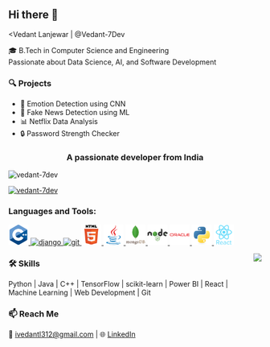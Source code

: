 ## Hi there 👋

<Vedant Lanjewar | @Vedant-7Dev

   🎓 B.Tech in Computer Science and Engineering  
 Passionate about Data Science, AI, and Software Development

### 🔍 Projects  
- 🧠 Emotion Detection using CNN  
- 📰 Fake News Detection using ML  
- 📊 Netflix Data Analysis  
- 🔒 Password Strength Checker



<h3 align="center">A passionate developer from India</h3>

<p align="left"> <img src="https://komarev.com/ghpvc/?username=vedant-7dev&label=Profile%20views&color=0e75b6&style=flat" alt="vedant-7dev" /> </p>

<p align="left"> <a href="https://github.com/ryo-ma/github-profile-trophy"><img src="https://github-profile-trophy.vercel.app/?username=vedant-7dev" alt="vedant-7dev" /></a> </p>


<h3 align="left">Languages and Tools:</h3>
<p align="left"> <a href="https://www.w3schools.com/cpp/" target="_blank" rel="noreferrer"> <img src="https://raw.githubusercontent.com/devicons/devicon/master/icons/cplusplus/cplusplus-original.svg" alt="cplusplus" width="40" height="40"/> </a> <a href="https://www.djangoproject.com/" target="_blank" rel="noreferrer"> <img src="https://cdn.worldvectorlogo.com/logos/django.svg" alt="django" width="40" height="40"/> </a> <a href="https://git-scm.com/" target="_blank" rel="noreferrer"> <img src="https://www.vectorlogo.zone/logos/git-scm/git-scm-icon.svg" alt="git" width="40" height="40"/> </a> <a href="https://www.w3.org/html/" target="_blank" rel="noreferrer"> <img src="https://raw.githubusercontent.com/devicons/devicon/master/icons/html5/html5-original-wordmark.svg" alt="html5" width="40" height="40"/> </a> <a href="https://www.java.com" target="_blank" rel="noreferrer"> <img src="https://raw.githubusercontent.com/devicons/devicon/master/icons/java/java-original.svg" alt="java" width="40" height="40"/> </a> <a href="https://www.mongodb.com/" target="_blank" rel="noreferrer"> <img src="https://raw.githubusercontent.com/devicons/devicon/master/icons/mongodb/mongodb-original-wordmark.svg" alt="mongodb" width="40" height="40"/> </a> <a href="https://nodejs.org" target="_blank" rel="noreferrer"> <img src="https://raw.githubusercontent.com/devicons/devicon/master/icons/nodejs/nodejs-original-wordmark.svg" alt="nodejs" width="40" height="40"/> </a> <a href="https://www.oracle.com/" target="_blank" rel="noreferrer"> <img src="https://raw.githubusercontent.com/devicons/devicon/master/icons/oracle/oracle-original.svg" alt="oracle" width="40" height="40"/> </a> <a href="https://www.python.org" target="_blank" rel="noreferrer"> <img src="https://raw.githubusercontent.com/devicons/devicon/master/icons/python/python-original.svg" alt="python" width="40" height="40"/> </a> <a href="https://reactjs.org/" target="_blank" rel="noreferrer"> <img src="https://raw.githubusercontent.com/devicons/devicon/master/icons/react/react-original-wordmark.svg" alt="react" width="40" height="40"/> </a> </p>

 
<img align="right" height="150" src="https://media1.giphy.com/media/v1.Y2lkPTc5MGI3NjExbTVmeXFyOXY2ZDVyYmtjbWYxemhnaWJnZGNyOWdkcjZ1cnphODB2OCZlcD12MV9pbnRlcm5hbF9naWZfYnlfaWQmY3Q9Zw/qgQUggAC3Pfv687qPC/giphy.gif"  />


### 🛠 Skills   
Python | Java | C++ | TensorFlow | scikit-learn | Power BI | React | Machine Learning | Web Development | Git  

### 📫 Reach Me  
📧 ivedantl312@gmail.com | 🌐 [LinkedIn](www.linkedin.com/in/vedant-lanjewar-18b43831b)



